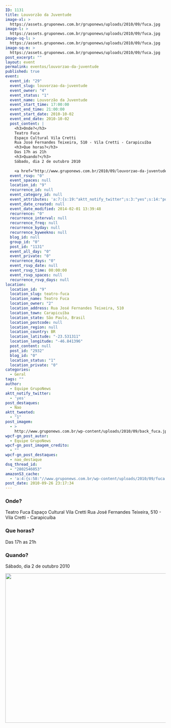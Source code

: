 ```yaml
---
ID: 1131
title: Louvorzão da Juventude
image-xl: >
  https://assets.gruponews.com.br/gruponews/uploads/2010/09/fuca.jpg
image-l: >
  https://assets.gruponews.com.br/gruponews/uploads/2010/09/fuca.jpg
image-sq-l: >
  https://assets.gruponews.com.br/gruponews/uploads/2010/09/fuca.jpg
image-sq-m: >
  https://assets.gruponews.com.br/gruponews/uploads/2010/09/fuca.jpg
post_excerpt: ""
layout: event
permalink: eventos/louvorzao-da-juventude
published: true
event:
  event_id: "29"
  event_slug: louvorzao-da-juventude
  event_owner: "4"
  event_status: "1"
  event_name: Louvorzão da Juventude
  event_start_time: 17:00:00
  event_end_time: 21:00:00
  event_start_date: 2010-10-02
  event_end_date: 2010-10-02
  post_content: |
    <h3>Onde?</h3>
    Teatro Fuca
    Espaço Cultural Vila Cretti
    Rua José Fernandes Teixeira, 510 - Vila Cretti - Carapicuíba
    <h3>Que horas?</h3>
    Das 17h as 21h
    <h3>Quando?</h3>
    Sábado, dia 2 de outubro 2010
    
    <a href="http://www.gruponews.com.br/2010/09/louvorzao-da-juventude.html/fuca" rel="attachment wp-att-1133"><img class="alignnone size-full wp-image-1133" title="fuca" alt="" src="http://www.gruponews.com.br/wp-content/uploads/2010/09/fuca.jpg" width="625" height="470" /></a>
  event_rsvp: "0"
  event_spaces: null
  location_id: "9"
  recurrence_id: null
  event_category_id: null
  event_attributes: 'a:7:{s:19:"aktt_notify_twitter";s:3:"yes";s:14:"post_destaques";s:3:"Nao";s:12:"aktt_tweeted";s:1:"1";s:11:"post_imagem";s:73:"http://www.gruponews.com.br/wp-content/uploads/2010/09/back_fuca.jpg";s:18:"wpcf-gn_post_autor";s:16:"Equipe GrupoNews";s:27:"wpcf-gn_post_imagem_credito";s:0:"";s:22:"wpcf-gn_post_destaques";s:12:"nao_destaque";}'
  event_date_created: null
  event_date_modified: 2014-02-01 13:39:48
  recurrence: "0"
  recurrence_interval: null
  recurrence_freq: null
  recurrence_byday: null
  recurrence_byweekno: null
  blog_id: null
  group_id: "0"
  post_id: "1131"
  event_all_day: "0"
  event_private: "0"
  recurrence_days: "0"
  event_rsvp_date: null
  event_rsvp_time: 00:00:00
  event_rsvp_spaces: null
  recurrence_rsvp_days: null
location:
  location_id: "9"
  location_slug: teatro-fuca
  location_name: Teatro Fuca
  location_owner: "2"
  location_address: Rua José Fernandes Teixeira, 510
  location_town: Carapicuíba
  location_state: São Paulo, Brasil
  location_postcode: null
  location_region: null
  location_country: BR
  location_latitude: "-23.531311"
  location_longitude: "-46.841396"
  post_content: null
  post_id: "2932"
  blog_id: "0"
  location_status: "1"
  location_private: "0"
categories:
  - Geral
tags: ""
author:
  - Equipe GrupoNews
aktt_notify_twitter:
  - 'yes'
post_destaques:
  - Nao
aktt_tweeted:
  - "1"
post_imagem:
  - >
    http://www.gruponews.com.br/wp-content/uploads/2010/09/back_fuca.jpg
wpcf-gn_post_autor:
  - Equipe GrupoNews
wpcf-gn_post_imagem_credito:
  - ""
wpcf-gn_post_destaques:
  - nao_destaque
dsq_thread_id:
  - "2802546053"
amazonS3_cache:
  - 'a:4:{s:58:"//www.gruponews.com.br/wp-content/uploads/2010/09/fuca.jpg";i:1133;s:66:"//www.gruponews.com.br/wp-content/uploads/2010/09/fuca-300x225.jpg";i:1133;s:60:"//assets.gruponews.com.br/gruponews/uploads/2010/09/fuca.jpg";i:1133;s:77:"//s3.amazonaws.com/assets.gruponews.com.br/gruponews/uploads/2010/09/fuca.jpg";i:1133;}'
post_date: 2010-09-26 23:17:34
---
```

<h3>Onde?</h3>
Teatro Fuca
Espaço Cultural Vila Cretti
Rua José Fernandes Teixeira, 510 - Vila Cretti - Carapicuíba
<h3>Que horas?</h3>
Das 17h as 21h
<h3>Quando?</h3>
Sábado, dia 2 de outubro 2010

<a href="http://www.gruponews.com.br/2010/09/louvorzao-da-juventude.html/fuca" rel="attachment wp-att-1133"><img class="alignnone size-full wp-image-1133" title="fuca" alt="" src="http://www.gruponews.com.br/wp-content/uploads/2010/09/fuca.jpg" width="625" height="470" /></a>